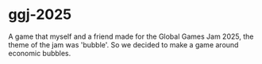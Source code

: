 # ggj-2025
A game that myself and a friend made for the Global Games Jam 2025, the theme of the jam was 'bubble'. So we decided to make a game around economic bubbles.
